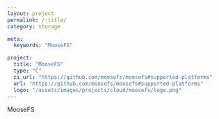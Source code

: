 ```yaml
---
layout: project
permalink: /:title/
category: storage

meta:
  keywords: "MooseFS"

project:
  title: "MooseFS"
  type: "C"
  ci_url: "https://github.com/moosefs/moosefs#supported-platforms"
  url: "https://github.com/moosefs/moosefs#supported-platforms"
  logo: "/assets/images/projects/cloud/moosefs/logo.png"
---
```


<p>MooseFS</p>
